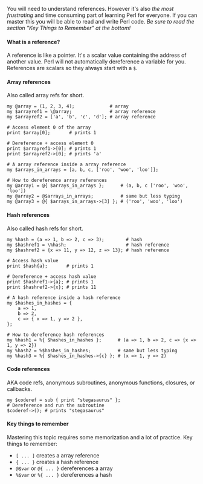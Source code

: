 You will need to understand references.  However it's also <i>the most
frustrating</i> and time consuming part of learning Perl for everyone.  If you
can master this you will be able to read and write Perl code.  <i>Be sure to
read the section "Key Things to Remember" at the bottom! </i>

#### What is a reference?
A reference is like a pointer.  It's a scalar value containing the address of
another value.  Perl will not automatically dereference a variable for you.
References are scalars so they always start with a <code>$</code>.  

#### Array references

Also called array refs for short.

    my @array = (1, 2, 3, 4);             # array
    my $arrayref1 = \@array;              # array reference
    my $arrayref2 = ['a', 'b', 'c', 'd']; # array reference

    # Access element 0 of the array
    print $array[0];       # prints 1

    # Dereference + access element 0
    print $arrayref1->[0]; # prints 1
    print $arrayref2->[0]; # prints 'a'

    # A array reference inside a array reference
    my $arrays_in_arrays = [a, b, c, ['roo', 'woo', 'loo']];

    # How to dereference array references
    my @array1 = @{ $arrays_in_arrays };      # (a, b, c ['roo', 'woo', 'loo'])
    my @array2 = @$arrays_in_arrays;          # same but less typing
    my @array3 = @{ $arrays_in_arrays->[3] }; # ('roo', 'woo', 'loo')

#### Hash references

Also called hash refs for short.

    my %hash = (a => 1, b => 2, c => 3);        # hash
    my $hashref1 = \%hash;                      # hash reference
    my $hashref2 = {x => 11, y => 12, z => 13}; # hash reference

    # Access hash value 
    print $hash{a};       # prints 1

    # Dereference + access hash value 
    print $hashref1->{a}; # prints 1
    print $hashref2->{x}; # prints 11

    # A hash reference inside a hash reference
    my $hashes_in_hashes = { 
        a => 1,
        b => 2,
        c => { x => 1, y => 2 },
    };

    # How to dereference hash references
    my %hash1 = %{ $hashes_in_hashes };      # (a => 1, b => 2, c => {x => 1, y => 2})
    my %hash2 = %$hashes_in_hashes;          # same but less typing
    my %hash3 = %{ $hashes_in_hashes->{c} }; # (x => 1, y => 2)

#### Code references 

AKA code refs, anonymous subroutines, anonymous functions, closures, or callbacks.

    my $coderef = sub { print "stegasaurus" };
    # Dereference and run the subroutine
    $coderef->(); # prints "stegasaurus"

#### Key things to remember

Mastering this topic requires some memorization and a lot of practice.  Key things to remember:

- <code>[ ... ]</code> creates a array reference
- <code>{ ... }</code> creates a hash reference
- <code>@$var</code> or <code>@{ ... }</code> dereferences a array
- <code>%$var</code> or <code>%{ ... }</code> dereferences a hash

